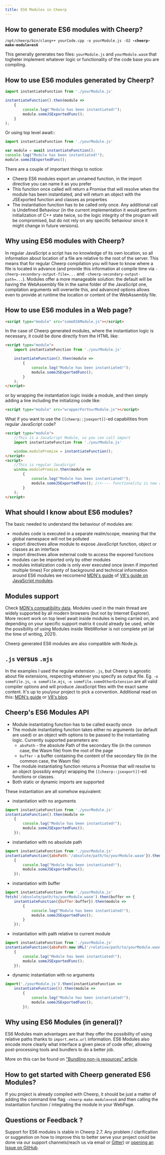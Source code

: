 ```yaml
---
title: ES6 Modules in Cheerp
---
```


How to generate ES6 modules with Cheerp?
---

<pre><code>/opt/cheerp/bin/clang++ yourCode.cpp -o yourModule.js -O2 <b>-cheerp-make-module=es6</b></code></pre>

This generally generates two files: `yourModule.js` and `yourModule.wasm` that togheter implement whatever logic or functionality of the code base you are compiling.


How to use ES6 modules generated by Cheerp?
---

```javascript
import instantiateFunction from './yourModule.js'

instantiateFunction().then(module => 
	{
		console.log("Module has been instantiated!");
		module.someJSExportedFunc();
	}
);
```

Or using top level await::
```javascript
import instantiateFunction from './yourModule.js'

var module = await instantiateFunction();
console.log("Module has been instantiated!");
module.someJSExportedFunc();
```

There are a couple of important things to notice:
* Cheerp ES6 modules export an unnamed function, in the import directive you can name it as you prefer
* This function once called will return a Promise that will resolve when the module has been instantiated, and will return an object with the JSExported function and classes as properties
* The instantiation function has to be called only once. Any additional call is Undefined Behaviour (in the current implementation it would perform initialization of C++ state twice, so the logic integrity of the program will be compromised, but do not rely on any specific behaviour since it might change in future versions).

Why using ES6 modules with Cheerp?
---

In regular JavaScript a script has no knowledge of its own location, so all information about location of a file are relative to the root of the server.
This means that for regular Cheerp compilation you will have to know where a file is located in advance (and provide this information at compile time via `-cheerp-secondary-output-file=...` and `-cheerp-secondary-output-path=...`).
Modules offer a more manageable solution: the default will be having the WebAssembly file in the same folder of the JavaScript one, compilation arguments will overwrite this, and advanced options allows even to provide at runtime the location or content of the WebAssembly file.

How to use ES6 modules in a Web page?
---

```html
<script type="module" src="someES6Module.js"></script>
```

In the case of Cheerp generated modules, where the instantiation logic is necessary, it could be done directly from the HTML like:

```html
<script type="module">
	import instantiateFunction from './yourModule.js'

	instantiateFunction().then(module => 
		{
			console.log("Module has been instantiated!");
			module.someJSExportedFunc();
		}
	);
</script>
```

or by wrapping the instantiation logic inside a module, and then simply adding a line including the initializing code like:

```html
<script type="module" src="wrapperForYourModule.js"></script>
```

What if you want to use the `[[cheerp::jsexport]]`-ed capabilities from regular JavaScript code?
```html
<script type="module">
	//This is a JavaScript Module, so you can call import
	import instantiateFunction from './yourModule.js'

	window.modulePromise = instantiateFunction();
</script>
<script>
	//This is regular JavaScript
	window.modulePromise.then(module =>
		{
			console.log("Module has been instantiated!");
			module.someJSExportedFunc(); //<---- functionality is now available from "regular" JavaScript
		}
	);
</script>
```

What should I know about ES6 modules?
---

The basic needed to understand the behaviour of modules are:
* modules code is executed in a separate realm/scope, meaning that the global namespace will not be polluted
* export directives allow module to expose JavaScript function, object or classes as an interface
* import directives allow external code to access the expored functions
* modules can be imported only by other modules
* modules initialization code is only ever executed once (even if imported multiple times)
For plenty of background and technical information around ES6 modules we reccomend [MDN's guide](https://developer.mozilla.org/en-US/docs/Web/JavaScript/Guide/Modules) of [V8's guide on JavaScript modules](https://v8.dev/features/modules).


Modules support
---

Check [MDN's compatibility data](https://developer.mozilla.org/en-US/docs/Web/JavaScript/Guide/Modules#browser_support). Modules used in the main thread are widely supported by all modern browsers (but not by Internet Explorer).
More recent work on top level await inside modules is being carried on, and depending on your specific support matrix it could already be used, while the possibility of using Modules inside WebWorker is not complete yet (at the time of writing, 2021).

Cheerp generated ES6 modules are also compatible with Node.js.


`.js` versus `.mjs`
---

In the examples I used the regular extension `.js`, but Cheerp is agnostic about file extensions, respecting whatever you specify as output file.
Eg. `-o someFile.js`, `-o someFile.mjs`, `-o someFile.someOtherExtension` are all valid compiler options and will produce JavaScript files with the exact same content.
It's up to you/your project to pick a convention.
Additional read on this: [MDN's guide](https://developer.mozilla.org/en-US/docs/Web/JavaScript/Guide/Modules#aside_%E2%80%94_.mjs_versus_.js) or [V8's blog](https://v8.dev/features/modules#mjs).


Cheerp's ES6 Modules API
---

* Module instantiating function has to be called exactly once
* The module instantiating function takes either no arguments (so default are used) or an object with options to be passed to the instantiating logic. Currently supported parameters are:
	* `absPath` - the absolute Path of the secondary file (in the common case, the Wasm file) from the root of the page
	* `buffer` - a buffer containing the content of the secondary file (in the common case, the Wasm file) 
* The module instantiating function returns a Promise that will resolve to an object (possibly empty) wrapping the `[[cheerp::jsexport]]`-ed functions or classes.
* Both static or dynamic imports are supported

These instantiation are all somehow equivalent:

* instantiation with no arguments
```js
import instantiateFunction from './yourModule.js'
instantiateFunction().then(module =>
	{
		console.log("Module has been instantiated!");
		module.someJSExportedFunc();
	});
```
* instantiation with no absolute path
```js
import instantiateFunction from './yourModule.js'
instantiateFunction({absPath:'/absolute/path/to/yourModule.wasm'}).then(module =>
	{
		console.log("Module has been instantiated!");
		module.someJSExportedFunc();
	});
```
* instantiation with buffer
```js
import instantiateFunction from './yourModule.js'
fetch('/absolute/path/to/yourModule.wasm').then(buffer => {
	instantiateFunction({buffer:buffer}).then(module =>
		{
			console.log("Module has been instantiated!");
			module.someJSExportedFunc();
		}
	});
```
* instantiation with path relative to current module
```js
import instantiateFunction from './yourModule.js'
instantiateFunction({absPath:new URL('/relative/path/to/yourModule.wasm', import.meta.url)}).then(module =>
	{
		console.log("Module has been instantiated!");
		module.someJSExportedFunc();
	});
```
* dynamic instantiation with no arguments
```js
import('./yourModule.js').then(instantiateFunction =>
	instantiateFunction()).then(module =>
		{
			console.log("Module has been instantiated!");
			module.someJSExportedFunc();
		});
```

Why using ES6 Modules (in general)?
---

ES6 Modules main advantages are that they offer the possibility of using relative paths thanks to `import.meta.url` information.
ES6 Modules also encode more clearly what interface a given piece of code offer, allowing post-processing tools and bundlers to do a better job.

More on this can be found on ["Bundling non-js resources" article](https://web.dev/bundling-non-js-resources/).

How to get started with Cheerp generated ES6 Modules?
---

If you project is already compiled with Cheerp, it should be just a matter of adding the command line flag `-cheerp-make-module=es6` and then calling the instantiation function / integrating the module in your WebPage.

Questions or Feedback ?
---

Support for ES6 modules is stable in Cheerp 2.7. Any problem / clarification or suggestion on how to improve this to better serve your project could be done via our support channels(reach us via email or [Gitter](https://gitter.im/leaningtech/cheerp)) or [opening an Issue on GitHub](https://github.com/leaningtech/cheerp-meta/issues).
